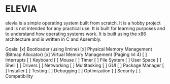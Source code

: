 # ELEVIA
elevia is a simple operating system built from scratch. It is a hobby project and is not intended for any practical use. It is built for learning purposes and to understand how operating systems work. It is built using the x86 architecture and is written in C and Assembly.

Goals:
[x] Bootloader (using limine)
[x] Physical Memory Management (Bitmap Allocator)
[x] Virtual Memory Management (Paging lvl 4)
[ ] Interrupts
[ ] Keyboard
[ ] Mouse
[ ] Timer
[ ] File System
[ ] User Space
[ ] Shell
[ ] Drivers
[ ] Networking
[ ] Multitasking
[ ] GUI
[ ] Package Manager
[ ] Installer
[ ] Testing
[ ] Debugging
[ ] Optimization
[ ] Security
[ ] Compatibility
